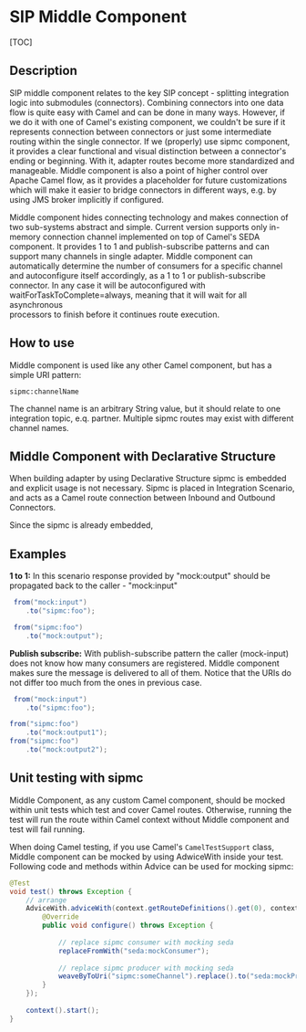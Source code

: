 # SIP Middle Component

[TOC]

## Description

SIP middle component relates to the key SIP concept - splitting integration logic into submodules (connectors).
Combining connectors into one data flow is quite easy with Camel and can be done in many ways. However, if we
do it with one of Camel's existing component, we couldn't be sure if it represents connection between connectors or just
some intermediate routing within the single connector. If we (properly) use sipmc component,
it provides a clear functional and visual distinction between a connector's ending or beginning.
With it, adapter routes become more standardized and manageable.
Middle component is also a point of higher control over Apache Camel flow, as it provides a placeholder for future customizations
which will make it easier to bridge connectors in different ways, e.g. by using JMS broker implicitly if configured.

Middle component hides connecting technology and makes connection of two sub-systems abstract and simple. Current version
supports only in-memory connection channel implemented on top of Camel's SEDA component. It provides 1 to 1 and
publish-subscribe patterns and can support many channels in single adapter. Middle component can automatically determine
the number of consumers for a specific channel and autoconfigure itself accordingly, as a 1 to 1 or publish-subscribe connector.
In any case it will be autoconfigured with waitForTaskToComplete=always, meaning that it will wait for all asynchronous   
processors to finish before it continues route execution. 

## How to use

Middle component is used like any other Camel component, but has a simple URI pattern:

```
sipmc:channelName
```

The channel name is an arbitrary String value, but it should relate to one integration topic, e.q. partner.
Multiple sipmc routes may exist with different channel names.

## Middle Component with Declarative Structure

When building adapter by using Declarative Structure sipmc is embedded and explicit usage is not necessary. 
Sipmc is placed in Integration Scenario, and acts as a Camel route connection between Inbound and Outbound Connectors.

Since the sipmc is already embedded, 

## Examples

**1 to 1:**
In this scenario response provided by "mock:output" should be propagated back to the caller - "mock:input"

```java
 from("mock:input")
    .to("sipmc:foo");

 from("sipmc:foo")
    .to("mock:output");
```

**Publish subscribe:**
With publish-subscribe pattern the caller (mock-input) does not know how many consumers are registered. Middle component
makes sure the message is delivered to all of them. Notice that the URIs do not differ too much from the ones in
previous case.

```java
 from("mock:input")
    .to("sipmc:foo");

from("sipmc:foo")
    .to("mock:output1");
from("sipmc:foo")
    .to("mock:output2");
```

## Unit testing with sipmc

Middle Component, as any custom Camel component, should be mocked within unit tests which test and cover Camel routes.
Otherwise, running the test will run the route within Camel context without Middle component and test will fail running.

When doing Camel testing, if you use Camel's `CamelTestSupport` class, Middle component can be mocked by using 
AdwiceWith inside your test. Following code and methods within Advice can be used for mocking sipmc: 


```java
@Test
void test() throws Exception {
    // arrange
    AdviceWith.adviceWith(context.getRouteDefinitions().get(0), context, new AdviceWithRouteBuilder() {
        @Override
        public void configure() throws Exception {
            
            // replace sipmc consumer with mocking seda
            replaceFromWith("seda:mockConsumer");
            
            // replace sipmc producer with mocking seda
            weaveByToUri("sipmc:someChannel").replace().to("seda:mockProducer");
        }
    });
    
    context().start();
}
```

